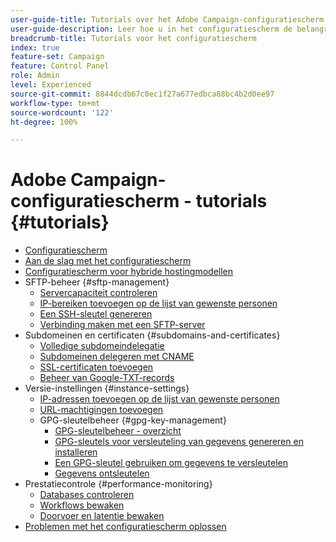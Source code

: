 ```yaml
---
user-guide-title: Tutorials over het Adobe Campaign-configuratiescherm
user-guide-description: Leer hoe u in het configuratiescherm de belangrijkste assets van uw Adobe Campaign-instanties kunt controleren en beheertaken kunt uitvoeren.
breadcrumb-title: Tutorials voor het configuratiescherm
index: true
feature-set: Campaign
feature: Control Panel
role: Admin
level: Experienced
source-git-commit: 8844dcdb67c0ec1f27a677edbca88bc4b2d0ee97
workflow-type: tm+mt
source-wordcount: '122'
ht-degree: 100%

---
```



# Adobe Campaign-configuratiescherm - tutorials {#tutorials}

+ [Configuratiescherm ](/help/control-panel-overview.md)
+ [Aan de slag met het configuratiescherm](/help/get-started-with-control-panel.md)
+ [Configuratiescherm voor hybride hostingmodellen](/help/control-panel-for-hybrid-hosting-models.md)
+ SFTP-beheer {#sftp-management}
   + [Servercapaciteit controleren](/help/sftp-management/monitor-server-capacity.md)
   + [IP-bereiken toevoegen op de lijst van gewenste personen](/help/sftp-management/allowlist-ip-range.md)
   + [Een SSH-sleutel genereren](/help/sftp-management/generate-ssh-key.md)
   + [Verbinding maken met een SFTP-server](/help/sftp-management/connect-to-sftp-server.md)
+ Subdomeinen en certificaten {#subdomains-and-certificates}
   + [Volledige subdomeindelegatie](/help/subdomains-and-certificates/subdomain-delegation.md)
   + [Subdomeinen delegeren met CNAME](/help/subdomains-and-certificates/delegate-subdomains-using-cname.md)
   + [SSL-certificaten toevoegen](/help/subdomains-and-certificates/add-ssl-certificates.md)
   + [Beheer van Google-TXT-records](/help/subdomains-and-certificates/google-txt-record-management.md)
+ Versie-instellingen {#instance-settings}
   + [IP-adressen toevoegen op de lijst van gewenste personen](/help/instance-settings/allowlist-ip-adresses.md)
   + [URL-machtigingen toevoegen](/help/instance-settings/add-url-permissions.md)
   + GPG-sleutelbeheer {#gpg-key-management}
      + [GPG-sleutelbeheer - overzicht](/help/instance-settings/gpg-key-management/gpg-key-management-overview.md)
      + [GPG-sleutels voor versleuteling van gegevens genereren en installeren](/help/instance-settings/gpg-key-management/generate-and-install-gpg-keys-for-data-encryption.md)
      + [Een GPG-sleutel gebruiken om gegevens te versleutelen](/help/instance-settings/gpg-key-management/use-a-gpg-key-to-encrypt-data.md)
      + [Gegevens ontsleutelen](/help/instance-settings/gpg-key-management/decrypt-data.md)
+ Prestatiecontrole {#performance-monitoring}
   + [Databases controleren](/help/performance-monitoring/monitor-databases.md)
   + [Workflows bewaken](/help/performance-monitoring/monitor-workflows.md)
   + [Doorvoer en latentie bewaken](/help/performance-monitoring/monitor-throughputs-and-latency.md)
+ [Problemen met het configuratiescherm oplossen](/help/trouble-shooting.md)

